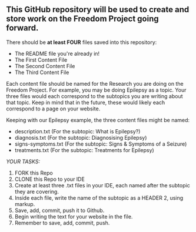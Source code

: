 ## This GitHub repository will be used to create and store work on the Freedom Project going forward.

There should be **at least FOUR** files saved into this repository:
* The README file you're already in!
* The First Content File
* The Second Content File
* The Third Content File

Each content file should be named for the Research you are doing on the Freedom Project. 
For example, you may be doing Epilepsy as a topic. Your three files would each correspond to the 
subtopics you are writing about that topic. 
Keep in mind that in the future, these would likely each correspond to a page on your website.


Keeping with our Epilepsy example, the three content files might be named:
* description.txt (For the subtopic: What is Epilepsy?)
* diagnosis.txt (For the subtopic: Diagnosising Epilepsy)
* signs-symptoms.txt (For the subtopic: Signs & Symptoms of a Seizure)
* treatments.txt (For the subtopic: Treatments for Epilepsy)

_YOUR TASKS:_
1. FORK this Repo
2. CLONE this Repo to your IDE
3. Create at least three .txt files in your IDE, each named after the subtopic they are covering.
4. Inside each file, write the name of the subtopic as a HEADER 2, using markup.
5. Save, add, commit, push it to Github.
6. Begin writing the text for your website in the file.
7. Remember to save, add, commit, push.
